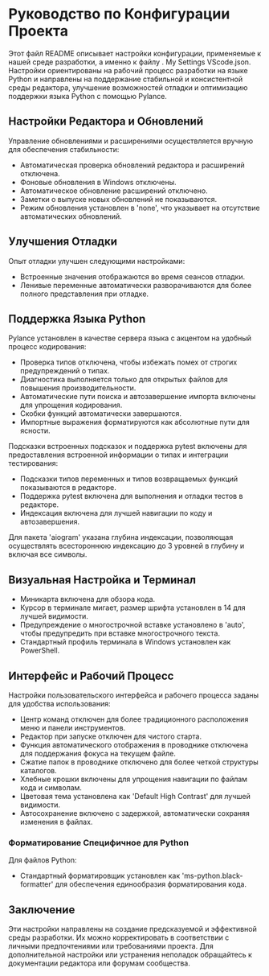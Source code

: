 # Руководство по Конфигурации Проекта

Этот файл README описывает настройки конфигурации, применяемые к нашей среде разработки, а именно к файлу . My Settings VScode.json. Настройки ориентированы на рабочий процесс разработки на языке Python и направлены на поддержание стабильной и консистентной среды редактора, улучшение возможностей отладки и оптимизацию поддержки языка Python с помощью Pylance.

## Настройки Редактора и Обновлений

Управление обновлениями и расширениями осуществляется вручную для обеспечения стабильности:

- Автоматическая проверка обновлений редактора и расширений отключена.
- Фоновые обновления в Windows отключены.
- Автоматическое обновление расширений отключено.
- Заметки о выпуске новых обновлений не показываются.
- Режим обновления установлен в 'none', что указывает на отсутствие автоматических обновлений.

## Улучшения Отладки

Опыт отладки улучшен следующими настройками:

- Встроенные значения отображаются во время сеансов отладки.
- Ленивые переменные автоматически разворачиваются для более полного представления при отладке.

## Поддержка Языка Python

Pylance установлен в качестве сервера языка с акцентом на удобный процесс кодирования:

- Проверка типов отключена, чтобы избежать помех от строгих предупреждений о типах.
- Диагностика выполняется только для открытых файлов для повышения производительности.
- Автоматические пути поиска и автозавершение импорта включены для упрощения кодирования.
- Скобки функций автоматически завершаются.
- Импортные выражения форматируются как абсолютные пути для ясности.

Подсказки встроенных подсказок и поддержка pytest включены для предоставления встроенной информации о типах и интеграции тестирования:

- Подсказки типов переменных и типов возвращаемых функций показываются в редакторе.
- Поддержка pytest включена для выполнения и отладки тестов в редакторе.
- Индексация включена для лучшей навигации по коду и автозавершения.

Для пакета 'aiogram' указана глубина индексации, позволяющая осуществлять всестороннюю индексацию до 3 уровней в глубину и включая все символы.

## Визуальная Настройка и Терминал

- Миникарта включена для обзора кода.
- Курсор в терминале мигает, размер шрифта установлен в 14 для лучшей видимости.
- Предупреждение о многострочной вставке установлено в 'auto', чтобы предупредить при вставке многострочного текста.
- Стандартный профиль терминала в Windows установлен как PowerShell.

## Интерфейс и Рабочий Процесс

Настройки пользовательского интерфейса и рабочего процесса заданы для удобства использования:

- Центр команд отключен для более традиционного расположения меню и панели инструментов.
- Редактор при запуске отключен для чистого старта.
- Функция автоматического отображения в проводнике отключена для поддержания фокуса на текущем файле.
- Сжатие папок в проводнике отключено для более четкой структуры каталогов.
- Хлебные крошки включены для упрощения навигации по файлам кода и символам.
- Цветовая тема установлена как 'Default High Contrast' для лучшей видимости.
- Автосохранение включено с задержкой, автоматически сохраняя изменения в файлах.

### Форматирование Специфичное для Python

Для файлов Python:

- Стандартный форматировщик установлен как 'ms-python.black-formatter' для обеспечения единообразия форматирования кода.

## Заключение

Эти настройки направлены на создание предсказуемой и эффективной среды разработки. Их можно корректировать в соответствии с личными предпочтениями или требованиями проекта. Для дополнительной настройки или устранения неполадок обращайтесь к документации редактора или форумам сообщества.
